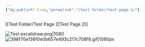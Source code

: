 ```yaml
---
{"dg-publish":true,"permalink":"/test-folder/test-page-1/"}
---
```


[[Test Folder/Test Page 2\|Test Page 2]]

![Test.excalidraw.png|1080](/img/user/Excalidraw/Test.excalidraw.png)
![398f70e136f0e0b657e493c217c708f8.gif|1080px](/img/user/_Bit%20Lab%20Organisation/398f70e136f0e0b657e493c217c708f8.gif)

